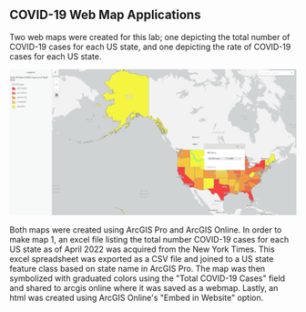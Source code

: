 ## COVID-19 Web Map Applications

Two web maps were created for this lab; one depicting the total number of COVID-19 cases for each US state, and one depicting the rate of COVID-19 cases for each US state. 

![map1](img/Map1.PNG)


Both maps were created using ArcGIS Pro and ArcGIS Online. In order to make map 1, an excel file listing the total number COVID-19 cases for each US state as of April 2022 was acquired from the New York Times. This excel spreadsheet was exported as a CSV file and joined to a US state feature class based on state name in ArcGIS Pro. The map was then symbolized with graduated colors using the "Total COVID-19 Cases" field and shared to arcgis online where it was saved as a webmap. Lastly, an html was created using ArcGIS Online's "Embed in Website" option.

